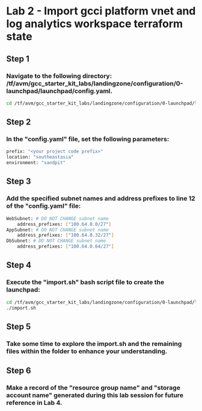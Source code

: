 # Lab 2 - Import gcci platform vnet and log analytics workspace terraform state

## Step 1
### Navigate to the following directory: /tf/avm/gcc_starter_kit_labs/landingzone/configuration/0-launchpad/launchpad/config.yaml.

```bash
cd /tf/avm/gcc_starter_kit_labs/landingzone/configuration/0-launchpad/launchpad/config.yaml.
```

## Step 2
### In the "config.yaml" file, set the following parameters:

```bash
prefix: "<your project code prefix>"
location: "southeastasia"
environment: "sandpit"
```

## Step 3 
### Add the specified subnet names and address prefixes to line 12 of the "config.yaml" file:

```bash
WebSubnet: # DO NOT CHANGE subnet name
    address_prefixes: ["100.64.0.0/27"]
AppSubnet: # DO NOT CHANGE subnet name
    address_prefixes: ["100.64.0.32/27"]
DbSubnet: # DO NOT CHANGE subnet name
    address_prefixes: ["100.64.0.64/27"]
```

## Step 4
### Execute the "import.sh" bash script file to create the launchpad:

```bash
cd /tf/avm/gcc_starter_kit_labs/landingzone/configuration/0-launchpad/launchpad/
./import.sh
```

## Step 5
### Take some time to explore the import.sh and the remaining files within the folder to enhance your understanding.

## Step 6
### Make a record of the "resource group name" and "storage account name" generated during this lab session for future reference in Lab 4.
